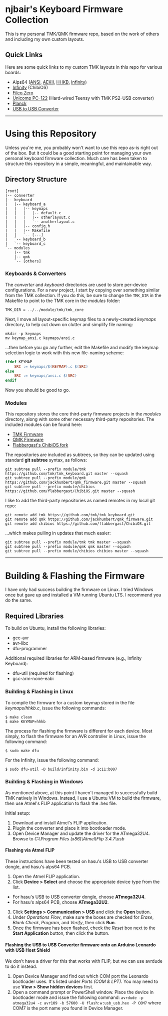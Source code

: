 njbair's Keyboard Firmware Collection
=====================================

This is my personal TMK/QMK firmware repo, based on the work of others and
including my own custom layouts.

Quick Links
-----------

Here are some quick links to my custom TMK layouts in this repo for various
boards:

* Alps64 ([ANSI](keyboard/alps64/keymaps/ansi.c), [AEKII](keyboard/alps64/keymaps/aekii.c), [HHKB](keyboard/alps64/keymaps/hhkb.c), [Infinity](keyboard/alps64/keymaps/infinity.c))
* [Infinity](keyboard/infinity/keymaps/default.c) (ChibiOS)
* [Filco Zero](keyboard/filco_zero/keymaps/default.c)
* [Unicomp PC-122](converter/pc122_usb/keymaps/ansi.c) (Hard-wired Teensy with TMK PS2-USB converter)
* [Planck](keyboard/planck/keymaps/njbair.c)
* [USB to USB Converter](converter/usb_usb/keymaps/ansi.c)

------------------------------------------------------------------------

Using this Repository
=====================

Unless you're me, you probably won't want to use this repo as-is right out of
the box. But it could be a good starting point for managing your own personal
keyboard firmware collection. Much care has been taken to structure this
repository in a simple, meaningful, and maintainable way.

Directory Structure
-------------------

```
[root]
|-- converter
|-- keyboard
|   |-- keyboard_a
|   |   |-- keymaps
|   |   |   |-- default.c 
|   |   |   |-- otherlayout.c 
|   |   |   `-- anotherlayout.c 
|   |   |-- config.h
|   |   |-- Makefile
|   |   `-- [...]
|   `-- keyboard_b
|   `-- keyboard_c
`-- modules
    |-- tmk
    |-- qmk
    `-- [others]
```

### Keyboards & Converters

The *converter* and *keyboard* directories are used to store per-device configurations. For a new project, I start by copying over something similar from the TMK collection. If you do this, be sure to change the `TMK_DIR` in the Makefile to point to the TMK core in the *modules* folder:

    TMK_DIR = ../../module/tmk/tmk_core

Next, I move all layout-specific keymap files to a newly-created *keymaps* directory, to help cut down on clutter and simplify file naming:

```shell
mkdir -p keymaps
mv keymap_ansi.c keymaps/ansi.c
```

...then before you go any further, edit the Makefile and modify the keymap selection logic to work with this new file-naming scheme:

```makefile
ifdef KEYMAP
    SRC := keymaps/$(KEYMAP).c $(SRC)
else
    SRC := keymaps/ansi.c $(SRC)
endif
```

Now you should be good to go.

### Modules

This repository stores the core third-party firmware projects in the *modules*
directory, along with some other necessary third-party repositories. The included modules can be found here:

- [TMK Firmware](https://github.com/tmk/tmk_keyboard.git)
- [QMK Firmware](https://github.com/jackhumbert/qmk_firmware.git)
- [Flabbergast's ChibiOS fork](https://github.com/flabbergast/ChibiOS.git)

The repositories are included as subtrees, so they can be updated using
standard **git subtree** syntax, as follows:

```shell
git subtree pull --prefix module/tmk https://github.com/tmk/tmk_keyboard.git master --squash
git subtree pull --prefix module/qmk https://github.com/jackhumbert/qmk_firmware.git master --squash
git subtree pull --prefix module/chibios https://github.com/flabbergast/ChibiOS.git master --squash
```

I like to add the third-party repositories as named remotes in my local git repo:

```shell
git remote add tmk https://github.com/tmk/tmk_keyboard.git
git remote add qmk https://github.com/jackhumbert/qmk_firmware.git
git remote add chibios https://github.com/flabbergast/ChibiOS.git
```

...which makes pulling in updates that much easier:

```shell
git subtree pull --prefix module/tmk tmk master --squash
git subtree pull --prefix module/qmk qmk master --squash
git subtree pull --prefix module/chibios chibios master --squash
```



-----------------------------------------------------------------------

Building & Flashing the Firmware
================================

I have only had success building the firmware on Linux. I tried Windows once
but gave up and installed a VM running Ubuntu LTS. I recommend you do the
same.

Required Libraries
------------------

To build on Ubuntu, install the following libraries:

- gcc-avr
- avr-libc
- dfu-programmer

Additional required libraries for ARM-based firmware (e.g., Infinity Keyboard):

- dfu-util (required for flashing)
- gcc-arm-none-eabi



### Building & Flashing in Linux

To compile the firmware for a custom keymap stored in the file
*keymaps/hhkb.c*, issue the following commands:

    $ make clean
    $ make KEYMAP=hhkb

The process for flashing the firmware is different for each device. Most simply,
to flash the firmware for an AVR controller in Linux, issue the following
command:

    $ sudo make dfu

For the Infinity, issue the following command:

    $ sudo dfu-util -D build/infinity.bin -d 1c11:b007

### Building & Flashing in Windows

As mentioned above, at this point I haven't managed to successfully build TMK
natively in Windows. Instead, I use a Ubuntu VM to build the firmware, then
use Atmel's FLIP application to flash the .hex file.

Initial setup:

1. Download and install Atmel's FLIP application.
2. Plugin the converter and place it into bootloader mode.
3. Open Device Manager and update the driver for the ATmega32U4. Browse to
   *C:\Program Files (x86)\Atmel\Flip 3.4.7\usb*

#### Flashing via Atmel FLIP

These instructions have been tested on hasu's USB to USB converter dongle, and
hasu's alps64 PCB.

1. Open the Atmel FLIP application.
2. Click **Device > Select** and choose the appropriate device type from the list.
  - For hasu's USB to USB converter dongle, choose **ATmega32U4**.
  - For hasu's alps64 PCB, choose **ATmega32U2**.
3. Click **Settings > Communication > USB** and click the **Open** button.
4. Under *Operations Flow*, make sure the boxes are checked for *Erase*, *Blank
   Check*, *Program*, and *Verify*, then click **Run**.
5. Once the firmware has been flashed, check the *Reset* box next to the **Start
   Application** button, then click the button.

#### Flashing the USB to USB Converter firmware onto an Arduino Leonardo with USB Host Shield

We don't have a driver for this that works with FLIP, but we can use avrdude to
do it instead.

1. Open Device Manager and find out which COM port the Leonardo bootloader uses.
   It's listed under *Ports (COM & LPT)*. You may need to use **View > Show hidden
   devices** first.
2. Open a command prompt or PowerShell window. Place the device in bootloader
   mode and issue the following command: `avrdude -p atmega32u4 -c avr109 -b 57600
   -U flash:w:usb_usb.hex -P COM7` where COM7 is the port name you found in Device
   Manager.

